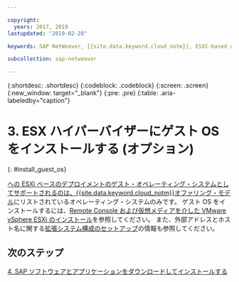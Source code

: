 ```yaml
---

copyright:
  years: 2017, 2019
lastupdated: "2019-02-28"

keywords: SAP NetWeaver, {{site.data.keyword.cloud_notm}}, ESXI-based deployments, SAP Certified

subcollection: sap-netweaver

---
```


{:shortdesc: .shortdesc}
{:codeblock: .codeblock}
{:screen: .screen}
{:new_window: target="_blank"}
{:pre: .pre}
{:table: .aria-labeledby="caption"}

# 3. ESX ハイパーバイザーにゲスト OS をインストールする (オプション)
{: #install_guest_os}

[ への ESXi ベースのデプロイメントのゲスト・オペレーティング・システムとしてサポートされるのは、{{site.data.keyword.cloud_notm}}オファリング・モデル](/docs/infrastructure/sap-netweaver?topic=sap-netweaver-offer_model#offer_model)にリストされているオペレーティング・システムのみです。 ゲスト OS をインストールするには、[Remote Console および仮想メディアを介した VMware vSphere ESXi のインストール](docs/infrastructure/vmware?topic=VMware-installing-vsphere-esxi#installing-vsphere-esxi)を参照してください。 また、外部アドレスとホスト名に関する[拡張システム構成のセットアップ](/docs/infrastructure/sap-netweaver?topic=sap-netweaver-adv_config#adv_config)の情報も参照してください。

## 次のステップ

  [4. SAP ソフトウェアとアプリケーションをダウンロードしてインストールする](/docs/infrastructure/sap-netweaver?topic=sap-netweaver-install_sap#install_sap)
